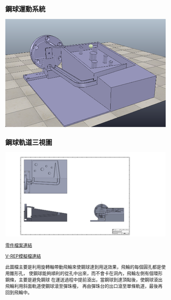 ## 鋼球運動系統


![Model](ag9/MARBLE-MACHINE/Model.jpg)



## 鋼球軌道三視圖

![Model](ag9/MARBLE-MACHINE/Model-1.jpg)

[零件檔案連結](https://github.com/s40523121/cd2018/tree/blog/STL/Midterm)

[V-REP模擬檔連結](https://github.com/s40523121/cd2018/tree/blog/Vrep/Midterm)



此圖檔主要是利用旋轉軸帶動飛輪來使鋼球達到用送效果，飛輪的每個圓孔都是使用錐形孔，
使鋼球能夠順利的從孔中出來，而不會卡在洞內，飛輪左側有個環形鋼條，主要是避免鋼球
在運送過程中提前滾出，當鋼球到達頂點後，使鋼球滾出飛輪利用斜面軌道使鋼球滾至彈珠檯，
再由彈珠台的出口滾至單條軌道，最後再回到飛輪中。
